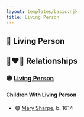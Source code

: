 ```yaml
---
layout: templates/basic.njk
title: Living Person
---
```

## 🔵 Living Person


## 👩‍❤️‍👨 Relationships

### 🟣 [Living Person](/people/9/96496385)

#### Children With Living Person
* 🟣 [Mary Sharpe](/people/1/10735316), b. 1614